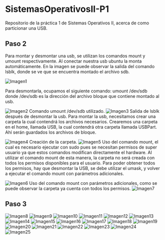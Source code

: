 # SistemasOperativosII-P1
Repositorio de la práctica 1 de Sistemas Operativos II, acerca de como particionar una USB.

## Paso 2
Para montar y desmontar una usb, se utilizan los comandos mount y umount respectivamente. 
Al conectar nuestra usb ubuntu la monta automáticamente. En la imagen se puede observar la salida del comando lsblk, donde se ve que se encuentra montado el archivo sdb. 

![Imagen1](imgs/Imagen1.png)

Para desmontarla, ocupamos el siguiente comando:
umount /dev/sdb
donde /dev/sdb es la dirección del archivo bloque que contiene montado al usb.

![Imagen2](imgs/Imagen2.png)
Comando umount /dev/sdb utilizado.
![Imagen3](imgs/Imagen3.png)
Salida de lsblk después de desmontar la usb. 
Para montar la usb, necesitamos crear una carpeta la cual contendrá los archivos necesarios. Crearemos una carpeta en el home, llamada USB, la cual contendrá otra carpeta llamada USBPart. Ahí serán guardados los archivos de bloque. 

![Imagen4](imgs/Imagen4.png)
Creación de la carpeta. 
![Imagen5](imgs/Imagen5.png)
Uso del comando mount, el cual es necesario ejecutar con sudo pues se necesitan permisos de super usuario ya que estos comandos modifican directamente el hardware. 
Al utilizar el comando mount de esta manera, la carpeta no será creada con todos los permisos disponibles para el usuario. Para poder obtener todos los permisos, hay que desmontar la USB, se debe utilizar el umask, y volver a ejecutar el comando mount con parámetros adicionales. 

![Imagen6](imgs/Imagen6.png)
Uso del comando mount con parámetros adicionales, como se puede observar la carpeta ya cuenta con todos los permisos. 
![Imagen7](imgs/Imagen7.png)


## Paso 3

![Imagen8](imgs/Imagen8.png)
![Imagen9](imgs/Imagen9.png)
![Imagen10](imgs/Imagen10.png)
![Imagen11](imgs/Imagen11.png)
![Imagen12](imgs/Imagen12.png)
![Imagen13](imgs/Imagen13.png)
![Imagen14](imgs/Imagen14.png)
![Imagen15](imgs/Imagen15.png)
![Imagen16](imgs/Imagen16.png)
![Imagen17](imgs/Imagen17.png)
![Imagen18](imgs/Imagen18.png)
![Imagen19](imgs/Imagen19.png)
![Imagen20](imgs/Imagen20.png)
![Imagen21](imgs/Imagen21.png)
![Imagen22](imgs/Imagen22.png)
![Imagen23](imgs/Imagen23.png)
![Imagen24](imgs/Imagen24.png)
![Imagen25](imgs/Imagen25.png)


